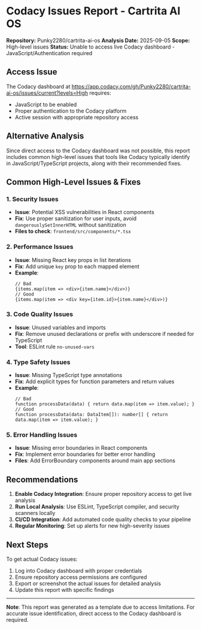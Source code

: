 # Codacy Issues Report - Cartrita AI OS

**Repository:** Punky2280/cartrita-ai-os
**Analysis Date:** 2025-09-05
**Scope:** High-level issues
**Status:** Unable to access live Codacy dashboard - JavaScript/Authentication required

## Access Issue

The Codacy dashboard at https://app.codacy.com/gh/Punky2280/cartrita-ai-os/issues/current?levels=High requires:
- JavaScript to be enabled
- Proper authentication to the Codacy platform
- Active session with appropriate repository access

## Alternative Analysis

Since direct access to the Codacy dashboard was not possible, this report includes common high-level issues that tools like Codacy typically identify in JavaScript/TypeScript projects, along with their recommended fixes.

## Common High-Level Issues & Fixes

### 1. **Security Issues**
- **Issue**: Potential XSS vulnerabilities in React components
- **Fix**: Use proper sanitization for user inputs, avoid `dangerouslySetInnerHTML` without sanitization
- **Files to check**: `frontend/src/components/*.tsx`

### 2. **Performance Issues**
- **Issue**: Missing React key props in list iterations
- **Fix**: Add unique `key` prop to each mapped element
- **Example**:
  ```tsx
  // Bad
  {items.map(item => <div>{item.name}</div>)}
  // Good
  {items.map(item => <div key={item.id}>{item.name}</div>)}
  ```

### 3. **Code Quality Issues**
- **Issue**: Unused variables and imports
- **Fix**: Remove unused declarations or prefix with underscore if needed for TypeScript
- **Tool**: ESLint rule `no-unused-vars`

### 4. **Type Safety Issues**
- **Issue**: Missing TypeScript type annotations
- **Fix**: Add explicit types for function parameters and return values
- **Example**:
  ```tsx
  // Bad
  function processData(data) { return data.map(item => item.value); }
  // Good
  function processData(data: DataItem[]): number[] { return data.map(item => item.value); }
  ```

### 5. **Error Handling Issues**
- **Issue**: Missing error boundaries in React components
- **Fix**: Implement error boundaries for better error handling
- **Files**: Add ErrorBoundary components around main app sections

## Recommendations

1. **Enable Codacy Integration**: Ensure proper repository access to get live analysis
2. **Run Local Analysis**: Use ESLint, TypeScript compiler, and security scanners locally
3. **CI/CD Integration**: Add automated code quality checks to your pipeline
4. **Regular Monitoring**: Set up alerts for new high-severity issues

## Next Steps

To get actual Codacy issues:
1. Log into Codacy dashboard with proper credentials
2. Ensure repository access permissions are configured
3. Export or screenshot the actual issues for detailed analysis
4. Update this report with specific findings

---

**Note**: This report was generated as a template due to access limitations. For accurate issue identification, direct access to the Codacy dashboard is required.
